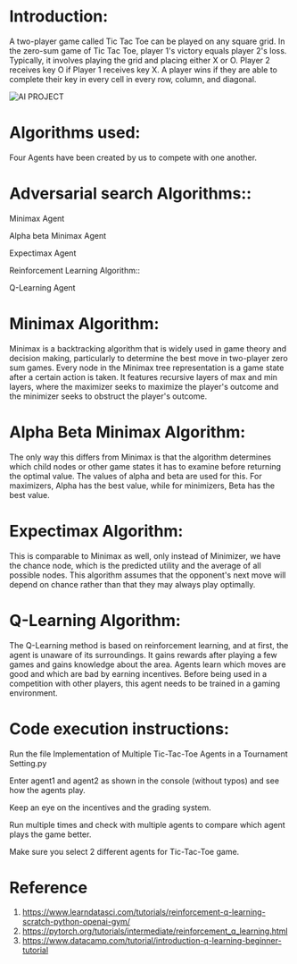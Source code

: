 
# Introduction: #

A two-player game called Tic Tac Toe can be played on any square grid. In the zero-sum game of Tic Tac Toe, player 1's victory equals player 2's loss. Typically, it involves playing the grid and placing either X or O. Player 2 receives key O if Player 1 receives key X. A player wins if they are able to complete their key in every cell in every row, column, and diagonal.

![AI PROJECT](https://github.com/susendra143/Implementation-of-Multiple-Tic-Tac-Toe-Agents-in-a-Tournament-Setting/assets/145168825/3413783e-d5f8-4ff7-93de-73bbf16753d1)



# Algorithms used:

Four Agents have been created by us to compete with one another.

# Adversarial search Algorithms:: #

Minimax Agent

Alpha beta Minimax Agent

Expectimax Agent

Reinforcement Learning Algorithm::

Q-Learning Agent

# Minimax Algorithm:

Minimax is a backtracking algorithm that is widely used in game theory and decision making, particularly to determine the best move in two-player zero sum games. Every node in the Minimax tree representation is a game state after a certain action is taken. It features recursive layers of max and min layers, where the maximizer seeks to maximize the player's outcome and the minimizer seeks to obstruct the player's outcome.

# Alpha Beta Minimax Algorithm:

The only way this differs from Minimax is that the algorithm determines which child nodes or other game states it has to examine before returning the optimal value. The values of alpha and beta are used for this. For maximizers, Alpha has the best value, while for minimizers, Beta has the best value.

# Expectimax Algorithm:

This is comparable to Minimax as well, only instead of Minimizer, we have the chance node, which is the predicted utility and the average of all possible nodes. This algorithm assumes that the opponent's next move will depend on chance rather than that they may always play optimally.

# Q-Learning Algorithm:

The Q-Learning method is based on reinforcement learning, and at first, the agent is unaware of its surroundings. It gains rewards after playing a few games and gains knowledge about the area. Agents learn which moves are good and which are bad by earning incentives. Before being used in a competition with other players, this agent needs to be trained in a gaming environment.

# Code execution instructions:

Run the file Implementation of Multiple Tic-Tac-Toe Agents in a Tournament Setting.py

Enter agent1 and agent2 as shown in the console (without typos) and see how the agents play.

Keep an eye on the incentives and the grading system.

Run multiple times and check with multiple agents to compare which agent plays the game better.

Make sure you select 2 different agents for Tic-Tac-Toe game.

# Reference 
1. https://www.learndatasci.com/tutorials/reinforcement-q-learning-scratch-python-openai-gym/
2. https://pytorch.org/tutorials/intermediate/reinforcement_q_learning.html
3. https://www.datacamp.com/tutorial/introduction-q-learning-beginner-tutorial

